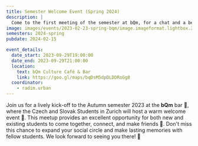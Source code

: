 ```yaml
---
title: Semester Welcome Event (Spring 2024)
description: |
  Come to the first meeting of the semester at bQm, for a chat and a beer 🥳
image: images/events/2023-02-23-spring-bqm/image.imageformat.lightbox.25242075.jpg
semesters: 2024-spring
pubdate: 2024-02-15

event_details:
  date_start: 2023-09-29T19:00:00
  date_end: 2023-09-29T21:00:00
  location:
    text: bQm Culture Café & Bar
    link: https://goo.gl/maps/bqDsM5dpDLDDRoGg8
  coordinator:
    - radim.urban
---
```


Join us for a lively kick-off to the Autumn semester 2023 at the **bQm** bar 🍻, where the Czech and Slovak Students in Zurich will host a warm welcome event 🌟. This meetup provides an excellent opportunity for both new and existing students to come together, connect, and make friends 🤝. Don't miss this chance to expand your social circle and make lasting memories with fellow students. We look forward to seeing you there! 🎉
